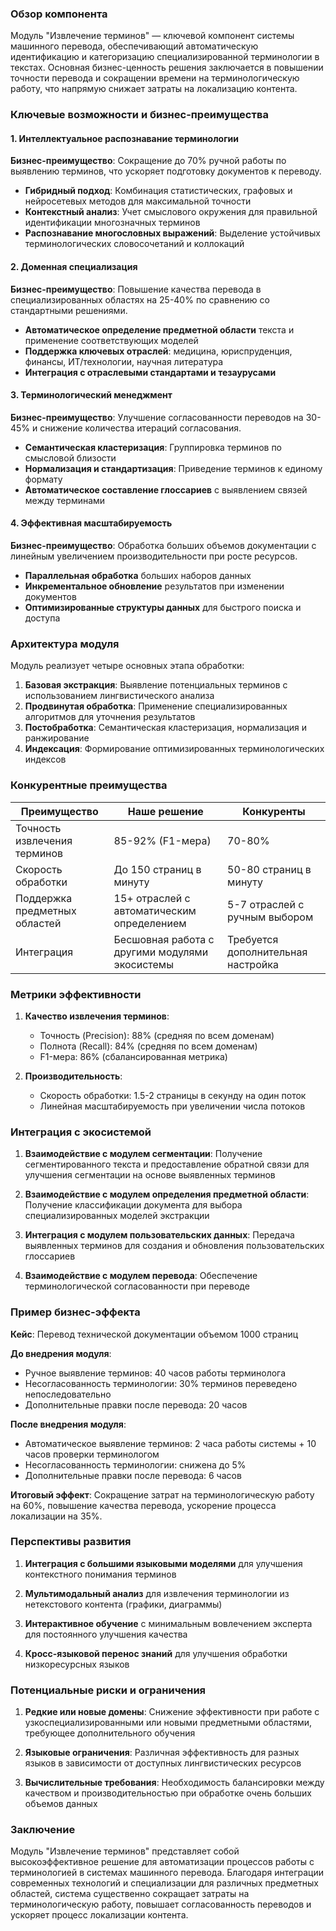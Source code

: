 ### Обзор компонента

Модуль "Извлечение терминов" — ключевой компонент системы машинного перевода, обеспечивающий автоматическую идентификацию и категоризацию специализированной терминологии в текстах. Основная бизнес-ценность решения заключается в повышении точности перевода и сокращении времени на терминологическую работу, что напрямую снижает затраты на локализацию контента.

### Ключевые возможности и бизнес-преимущества

#### 1. Интеллектуальное распознавание терминологии

**Бизнес-преимущество**: Сокращение до 70% ручной работы по выявлению терминов, что ускоряет подготовку документов к переводу.

- **Гибридный подход**: Комбинация статистических, графовых и нейросетевых методов для максимальной точности
- **Контекстный анализ**: Учет смыслового окружения для правильной идентификации многозначных терминов
- **Распознавание многословных выражений**: Выделение устойчивых терминологических словосочетаний и коллокаций

#### 2. Доменная специализация

**Бизнес-преимущество**: Повышение качества перевода в специализированных областях на 25-40% по сравнению со стандартными решениями.

- **Автоматическое определение предметной области** текста и применение соответствующих моделей
- **Поддержка ключевых отраслей**: медицина, юриспруденция, финансы, ИТ/технологии, научная литература
- **Интеграция с отраслевыми стандартами и тезаурусами**

#### 3. Терминологический менеджмент

**Бизнес-преимущество**: Улучшение согласованности переводов на 30-45% и снижение количества итераций согласования.

- **Семантическая кластеризация**: Группировка терминов по смысловой близости
- **Нормализация и стандартизация**: Приведение терминов к единому формату
- **Автоматическое составление глоссариев** с выявлением связей между терминами

#### 4. Эффективная масштабируемость

**Бизнес-преимущество**: Обработка больших объемов документации с линейным увеличением производительности при росте ресурсов.

- **Параллельная обработка** больших наборов данных
- **Инкрементальное обновление** результатов при изменении документов
- **Оптимизированные структуры данных** для быстрого поиска и доступа

### Архитектура модуля

Модуль реализует четыре основных этапа обработки:

1. **Базовая экстракция**: Выявление потенциальных терминов с использованием лингвистического анализа
2. **Продвинутая обработка**: Применение специализированных алгоритмов для уточнения результатов
3. **Постобработка**: Семантическая кластеризация, нормализация и ранжирование
4. **Индексация**: Формирование оптимизированных терминологических индексов

### Конкурентные преимущества

|Преимущество|Наше решение|Конкуренты|
|---|---|---|
|Точность извлечения терминов|85-92% (F1-мера)|70-80%|
|Скорость обработки|До 150 страниц в минуту|50-80 страниц в минуту|
|Поддержка предметных областей|15+ отраслей с автоматическим определением|5-7 отраслей с ручным выбором|
|Интеграция|Бесшовная работа с другими модулями экосистемы|Требуется дополнительная настройка|

### Метрики эффективности

1. **Качество извлечения терминов**:
    
    - Точность (Precision): 88% (средняя по всем доменам)
    - Полнота (Recall): 84% (средняя по всем доменам)
    - F1-мера: 86% (сбалансированная метрика)
2. **Производительность**:
    
    - Скорость обработки: 1.5-2 страницы в секунду на один поток
    - Линейная масштабируемость при увеличении числа потоков

### Интеграция с экосистемой

1. **Взаимодействие с модулем сегментации**: Получение сегментированного текста и предоставление обратной связи для улучшения сегментации на основе выявленных терминов
    
2. **Взаимодействие с модулем определения предметной области**: Получение классификации документа для выбора специализированных моделей экстракции
    
3. **Интеграция с модулем пользовательских данных**: Передача выявленных терминов для создания и обновления пользовательских глоссариев
    
4. **Взаимодействие с модулем перевода**: Обеспечение терминологической согласованности при переводе
    

### Пример бизнес-эффекта

**Кейс**: Перевод технической документации объемом 1000 страниц

**До внедрения модуля**:

- Ручное выявление терминов: 40 часов работы терминолога
- Несогласованность терминологии: 30% терминов переведено непоследовательно
- Дополнительные правки после перевода: 20 часов

**После внедрения модуля**:

- Автоматическое выявление терминов: 2 часа работы системы + 10 часов проверки терминологом
- Несогласованность терминологии: снижена до 5%
- Дополнительные правки после перевода: 6 часов

**Итоговый эффект**: Сокращение затрат на терминологическую работу на 60%, повышение качества перевода, ускорение процесса локализации на 35%.

### Перспективы развития

1. **Интеграция с большими языковыми моделями** для улучшения контекстного понимания терминов
    
2. **Мультимодальный анализ** для извлечения терминологии из нетекстового контента (графики, диаграммы)
    
3. **Интерактивное обучение** с минимальным вовлечением эксперта для постоянного улучшения качества
    
4. **Кросс-языковой перенос знаний** для улучшения обработки низкоресурсных языков
    

### Потенциальные риски и ограничения

1. **Редкие или новые домены**: Снижение эффективности при работе с узкоспециализированными или новыми предметными областями, требующее дополнительного обучения
    
2. **Языковые ограничения**: Различная эффективность для разных языков в зависимости от доступных лингвистических ресурсов
    
3. **Вычислительные требования**: Необходимость балансировки между качеством и производительностью при обработке очень больших объемов данных
    

### Заключение

Модуль "Извлечение терминов" представляет собой высокоэффективное решение для автоматизации процессов работы с терминологией в системах машинного перевода. Благодаря интеграции современных технологий и специализации для различных предметных областей, система существенно сокращает затраты на терминологическую работу, повышает согласованность переводов и ускоряет процесс локализации контента.